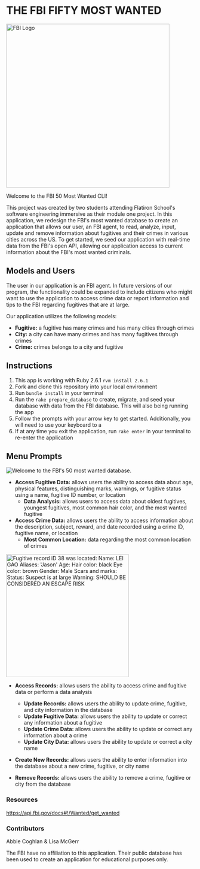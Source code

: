# **THE FBI FIFTY MOST WANTED**

<img width="437" alt="FBI Logo" src="https://user-images.githubusercontent.com/73184313/104023303-10d8a380-5187-11eb-85cb-b19eb2dd6343.png">


Welcome to the FBI 50 Most Wanted CLI! 

This project was created by two students attending Flatiron School's software engineering immersive as their module one project. In this application, we redesign the FBI's most wanted database to create an application that allows our user, an FBI agent, to read, analyze, input, update and remove information about fugitives and their crimes in various cities across the US. To get started, we seed our application with real-time data from the FBI's open API, allowing our application access to current information about the FBI's most wanted criminals.


## **Models and Users**
The user in our application is an FBI agent. In future versions of our program, the functionality could be expanded to include citizens who might want to use the application to access crime data or report information and tips to the FBI regarding fugitives that are at large.

Our application utilizes the following models:

- **Fugitive:** a fugitive has many crimes and has many cities through crimes 
- **City:** a city can have many crimes and has many fugitives through crimes
- **Crime:** crimes belongs to a city and fugitive 


## **Instructions**

1. This app is working with Ruby 2.6.1 ``` rvm install 2.6.1 ```
2. Fork and clone this repository into your local environment
3. Run ``` bundle install ``` in your terminal 
4. Run the ``` rake prepare_database ``` to create, migrate, and seed your database with data from the FBI database. This will also being running the app
5. Follow the prompts with your arrow key to get started. Additionally, you will need to use your keyboard to a 
6. If at any time you exit the application, run ``` rake enter ``` in your terminal to re-enter the application


## **Menu Prompts**

![Welcome to the FBI's 50 most wanted database.](https://user-images.githubusercontent.com/73184313/104022455-ecc89280-5185-11eb-8483-c73971045781.jpg)

  - **Access Fugitive Data:** allows users the ability to access data about age, physical features, distinguishing marks, warnings, or fugitive status using a name, fugitive ID number, or location
      - **Data Analysis:** allows users to access data about oldest fugitives, youngest fugitives, most common hair color, and the most wanted fugitive
  - **Access Crime Data:** allows users the ability to access information about the description, subject, reward, and date recorded using a crime ID, fugitive name, or location
      - **Most Common Location:** data regarding the most common location of crimes

<img width="328" alt="Fugitive record iD 38 was located:
Name: LEI GAO
Aliases: 'Jason'
Age: 
Hair color: black
Eye color: brown
Gender: Male
Scars and marks:
Status: Suspect is at large
Warning: SHOULD BE CONSIDERED AN ESCAPE RISK
" src="https://user-images.githubusercontent.com/73184313/104024522-dd971400-5188-11eb-862c-d2a72bb3577c.png"> 

- **Access Records:** allows users the ability to access crime and fugitive data or perform a data analysis
    - **Update Records:** allows users the ability to update crime, fugitive, and city information in the database
    - **Update Fugitive Data:** allows users the ability to update or correct any information about a fugitive
    - **Update Crime Data:** allows users the ability to update or correct any information about a crime
    - **Update City Data:** allows users the ability to update or correct a city name

- **Create New Records:** allows users the ability to enter information into the database about a new crime, fugitive, or city name 

- **Remove Records:** allows users the ability to remove a crime, fugitive or city from the database

### Resources
https://api.fbi.gov/docs#!/Wanted/get_wanted

### Contributors
Abbie Coghlan & Lisa McGerr

The FBI have no affiliation to this application. Their public database has been used to create an application for educational purposes only.
